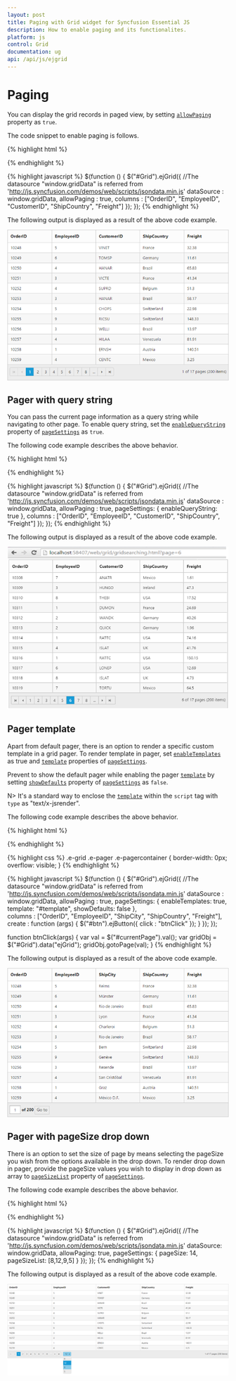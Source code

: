 ```yaml
---
layout: post
title: Paging with Grid widget for Syncfusion Essential JS
description: How to enable paging and its functionalites.
platform: js
control: Grid
documentation: ug
api: /api/js/ejgrid
--- 
```

# Paging

You can display the grid records in paged view, by setting [`allowPaging`](https://help.syncfusion.com/api/js/ejgrid#members:allowpaging "allowPaging") property as `true`. 

The code snippet to enable paging is follows.

{% highlight html %}
<div id="Grid"></div>
{% endhighlight %}

{% highlight javascript %}
$(function () {
	$("#Grid").ejGrid({
		//The datasource "window.gridData" is referred from 'http://js.syncfusion.com/demos/web/scripts/jsondata.min.js'
		dataSource : window.gridData,
		allowPaging : true,
		columns : ["OrderID", "EmployeeID", "CustomerID", "ShipCountry", "Freight"]
	});
});
{% endhighlight %}

The following output is displayed as a result of the above code example.

![](paging_images/paging_img1.png)


## Pager with query string

You can pass the current page information as a query string while navigating to other page. To enable query string, set the [`enableQueryString`](https://help.syncfusion.com/api/js/ejgrid#members:pagesettings-enablequerystring "enableQueryString") property of [`pageSettings`](https://help.syncfusion.com/api/js/ejgrid#members:pagesettings "pageSettings") as `true`.

The following code example describes the above behavior.

{% highlight html %}
<div id="Grid"></div>
{% endhighlight %}

{% highlight javascript %}
$(function () {
	$("#Grid").ejGrid({
		//The datasource "window.gridData" is referred from 'http://js.syncfusion.com/demos/web/scripts/jsondata.min.js'
		dataSource : window.gridData,
		allowPaging : true,
		pageSettings: { enableQueryString: true },
		columns : ["OrderID", "EmployeeID", "CustomerID", "ShipCountry", "Freight"]
	});
});
{% endhighlight %}

The following output is displayed as a result of the above code example.

![](paging_images/paging_img2.png)


## Pager template

Apart from default pager, there is an option to render a specific custom template in a grid pager. To render template in pager, set [`enableTemplates`](https://help.syncfusion.com/api/js/ejgrid#members:pagesettings-enabletemplates "enableTemplates") as true and [`template`](https://help.syncfusion.com/api/js/ejgrid#members:pagesettings-template "template") properties of [`pageSettings`](https://help.syncfusion.com/api/js/ejgrid#members:pagesettings "pageSettings").

Prevent to show the default pager while enabling the pager [`template`](https://help.syncfusion.com/api/js/ejgrid#members:pagesettings-template "template") by setting [`showDefaults`](https://help.syncfusion.com/api/js/ejgrid#members:pagesettings-showdefaults "showDefaults") property of [`pageSettings`](https://help.syncfusion.com/api/js/ejgrid#members:pagesettings "pageSettings") as `false`.

N> It's a standard way to enclose the [`template`](https://help.syncfusion.com/api/js/ejgrid#members:pagesettings-template "template") within the `script` tag with `type` as "text/x-jsrender".

The following code example describes the above behavior.

{% highlight html %}
<div id="Grid"></div>
<script id="template" type="text/x-jsrender">
<input id="currentPage" type="text" style="text-align: center; width: 32px; height: 21px; background: white;" value="1" />
<label>of 200</label>
<button id="btn">Go to</button>
</script>
{% endhighlight %}

{% highlight css %}
.e-grid .e-pager .e-pagercontainer {
	border-width: 0px;
	overflow: visible;
}
{% endhighlight %}

{% highlight javascript %}
$(function () {
	$("#Grid").ejGrid({
		//The datasource "window.gridData" is referred from 'http://js.syncfusion.com/demos/web/scripts/jsondata.min.js'
		dataSource : window.gridData,
		allowPaging : true,
		pageSettings: { enableTemplates: true, template: "#template", showDefaults: false },  
		columns : ["OrderID", "EmployeeID", "ShipCity", "ShipCountry", "Freight"],
		create : function (args) {
			$("#btn").ejButton({
				click : "btnClick"
			});
		}
	});
});

function btnClick(args) {
	var val = $("#currentPage").val();
	var gridObj = $("#Grid").data("ejGrid");
	gridObj.gotoPage(val);
}
{% endhighlight %}

The following output is displayed as a result of the above code example.

![](paging_images/paging_img3.png)


## Pager with pageSize drop down

There is an option to set the size of page by means selecting the pageSize you wish from the options available in the drop down. To render drop down in pager, provide the pageSize values you wish to display in drop down as array to [`pageSizeList`](https://help.syncfusion.com/api/js/ejgrid#members:pagesettings-enabletemplates "pageSizeList") property of [`pageSettings`](https://help.syncfusion.com/api/js/ejgrid#members:pagesettings "pageSettings").

The following code example describes the above behavior.

{% highlight html %}
<div id="Grid"></div>
{% endhighlight %}

{% highlight javascript %}
$(function () {
	$("#Grid").ejGrid({
		//The datasource "window.gridData" is referred from 'http://js.syncfusion.com/demos/web/scripts/jsondata.min.js'
        dataSource: window.gridData,
        allowPaging: true,
        pageSettings: { pageSize: 14, pageSizeList: [8,12,9,5] }
    });
});
{% endhighlight %}

The following output is displayed as a result of the above code example.

![](paging_images/paging_img4.png)

